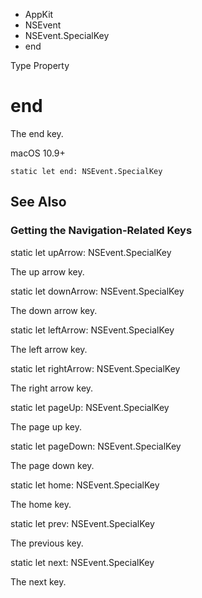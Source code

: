 

- AppKit
- NSEvent
- NSEvent.SpecialKey
-  end 

Type Property

# end

The end key.

macOS 10.9+

``` source
static let end: NSEvent.SpecialKey
```

## See Also

### Getting the Navigation-Related Keys

static let upArrow: NSEvent.SpecialKey

The up arrow key.

static let downArrow: NSEvent.SpecialKey

The down arrow key.

static let leftArrow: NSEvent.SpecialKey

The left arrow key.

static let rightArrow: NSEvent.SpecialKey

The right arrow key.

static let pageUp: NSEvent.SpecialKey

The page up key.

static let pageDown: NSEvent.SpecialKey

The page down key.

static let home: NSEvent.SpecialKey

The home key.

static let prev: NSEvent.SpecialKey

The previous key.

static let next: NSEvent.SpecialKey

The next key.

